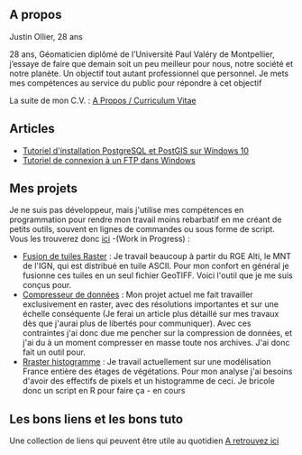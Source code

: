 ## A propos
Justin Ollier, 28 ans

28 ans, Géomaticien diplômé de l’Université Paul Valéry de Montpellier, j’essaye de faire que demain soit un peu meilleur pour nous, notre société et notre planète. Un objectif tout autant professionnel que personnel. Je mets mes compétences au service du public pour répondre à cet objectif

La suite de mon C.V. : [A Propos / Curriculum Vitae ](https://monsieurj42.github.io/curiculum)

## Articles
- [Tutoriel d'installation PostgreSQL et PostGIS sur Windows 10](https://monsieurj42.github.io/article/2_tuto_instal_PG_windows)
- [Tutoriel de connexion à un FTP dans Windows](https://monsieurj42.github.io/article/1_tuto_co_ftp_windows)

## Mes projets
Je ne suis pas développeur, mais j'utilise mes compétences en programmation pour rendre mon travail moins rebarbatif en me créant de petits outils, souvent en lignes de commandes ou sous forme de script. Vous les trouverez donc [ici](https://github.com/MonsieurJ42?tab=repositories) -(Work in Progress) :
- [Fusion de tuiles Raster](https://github.com/MonsieurJ42/fusion_de_tuiles_raster) : Je travail beaucoup à partir du RGE Alti, le MNT de l'IGN, qui est distribué en tuile ASCII. Pour mon confort en général je fusionne ces tuiles en un seul fichier GeoTIFF. Voici l'outil que je me suis conçus pour.
- [Compresseur de données](https://github.com/MonsieurJ42/compresseur_de_donnees) : Mon projet actuel me fait travailler exclusivement en raster, avec des résolutions importantes et sur une échelle conséquente (Je ferai un article plus détaillé sur mes travaux dès que j'aurai plus de libertés pour communiquer). Avec ces contraintes j'ai donc due me pencher sur la compression de données, et j'ai du à un moment compresser en masse toute nos archives. J'ai donc fait un outil pour.
- [Rraster histogramme](https://github.com/MonsieurJ42/Rraster_histo) : Je travail actuellement sur une modélisation France entière des étages de végétations. Pour mon analyse j'ai besoins d'avoir des effectifs de pixels et un histogramme de ceci. Je bricole donc un script en R pour faire ça - en cours

## Les bons liens et les bons tuto
Une collection de liens qui peuvent être utile au quotidien
[A retrouvez ici](https://monsieurj42.github.io/les_bons_liens_et_les_bons_tuto)
